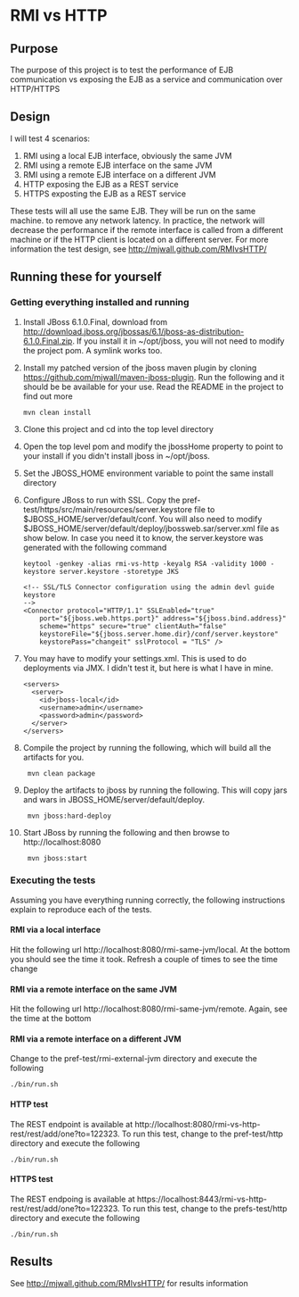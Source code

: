 # RMI vs HTTP

## Purpose
The purpose of this project is to test the performance of EJB communication vs
exposing the EJB as a service and communication over HTTP/HTTPS

## Design
I will test 4 scenarios:

1.  RMI using a local EJB interface, obviously the same JVM
2.  RMI using a remote EJB interface on the same JVM
3.  RMI using a remote EJB interface on a different JVM
3.  HTTP exposing the EJB as a REST service
4.  HTTPS exposting the EJB as a REST service

These tests will all use the same EJB.  They will be run on the same machine.
to remove any network latency.  In practice, the network will decrease the
performance if the remote interface is called from a different machine or if
the HTTP client is located on a different server. For more information the test design, 
see http://mjwall.github.com/RMIvsHTTP/

## Running these for yourself

### Getting everything installed and running

1.  Install JBoss 6.1.0.Final, download from http://download.jboss.org/jbossas/6.1/jboss-as-distribution-6.1.0.Final.zip.
If you install it in ~/opt/jboss, you will not need to modify the project pom.  A symlink works too.
1.  Install my patched version of the jboss maven plugin by cloning https://github.com/mjwall/maven-jboss-plugin.  Run the following and it should be be available for your use.  Read the README in the project to find out more 
 
        mvn clean install

1.  Clone this project and cd into the top level directory
1.  Open the top level pom and modify the jbossHome property to point to your install if you didn't install jboss in 
~/opt/jboss.
1.  Set the JBOSS_HOME environment variable to point the same install directory
1.  Configure JBoss to run with SSL.  Copy the pref-test/https/src/main/resources/server.keystore file to 
$JBOSS_HOME/server/default/conf.  You will also need to modify $JBOSS_HOME/server/default/deploy/jbossweb.sar/server.xml
file as show below.  In case you need it to know, the server.keystore was generated with the following command

        keytool -genkey -alias rmi-vs-http -keyalg RSA -validity 1000 -keystore server.keystore -storetype JKS
 
        <!-- SSL/TLS Connector configuration using the admin devl guide keystore
        -->
        <Connector protocol="HTTP/1.1" SSLEnabled="true"
            port="${jboss.web.https.port}" address="${jboss.bind.address}"
            scheme="https" secure="true" clientAuth="false"
            keystoreFile="${jboss.server.home.dir}/conf/server.keystore"
            keystorePass="changeit" sslProtocol = "TLS" />

1.  You may have to modify your settings.xml.  This is used to do deployments via JMX.  I didn't test it, but here is what I have in mine.

        <servers>
          <server>
            <id>jboss-local</id>
            <username>admin</username>
            <password>admin</password>
          </server>
        </servers>
    
1. Compile the project by running the following, which will build all the artifacts for you.

        mvn clean package
    
1. Deploy the artifacts to jboss by running the following.  This will copy jars and wars in JBOSS_HOME/server/default/deploy.

        mvn jboss:hard-deploy
    
1. Start JBoss by running the following and then browse to http://localhost:8080 

        mvn jboss:start

### Executing the tests

Assuming you have everything running correctly, the following instructions explain to reproduce each of the tests.

#### RMI via a local interface

Hit the following url http://localhost:8080/rmi-same-jvm/local.  At the bottom you should see the time it took.  Refresh a couple of times to see the time change

#### RMI via a remote interface on the same JVM

Hit the following url http://localhost:8080/rmi-same-jvm/remote.  Again, see the time at the bottom

#### RMI via a remote interface on a different JVM

Change to the pref-test/rmi-external-jvm directory and execute the following

    ./bin/run.sh
    
#### HTTP test

The REST endpoint is available at http://localhost:8080/rmi-vs-http-rest/rest/add/one?to=122323.  To run this test, 
change to the pref-test/http directory and execute the following

    ./bin/run.sh   

#### HTTPS test

The REST endpoing is available at https://localhost:8443/rmi-vs-http-rest/rest/add/one?to=122323.  To run this test, 
change to the prefs-test/http directory and execute the following

    ./bin/run.sh   

## Results

See http://mjwall.github.com/RMIvsHTTP/ for results information